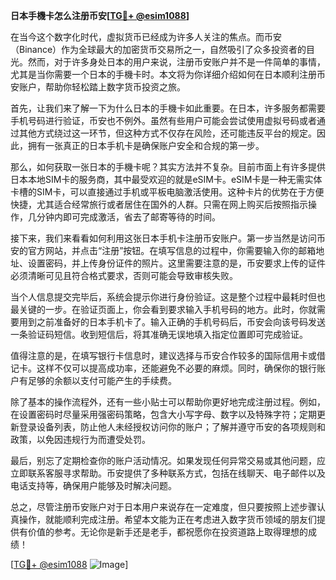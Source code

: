 **日本手機卡怎么注册币安[[TG💪+ @esim1088](https://t.me/s/esim1088)]**

在当今这个数字化时代，虚拟货币已经成为许多人关注的焦点。而币安（Binance）作为全球最大的加密货币交易所之一，自然吸引了众多投资者的目光。然而，对于许多身处日本的用户来说，注册币安账户并不是一件简单的事情，尤其是当你需要一个日本的手機卡时。本文将为你详细介绍如何在日本顺利注册币安账户，帮助你轻松踏上数字货币投资之旅。

首先，让我们来了解一下为什么日本的手機卡如此重要。在日本，许多服务都需要手机号码进行验证，币安也不例外。虽然有些用户可能会尝试使用虚拟号码或者通过其他方式绕过这一环节，但这种方式不仅存在风险，还可能违反平台的规定。因此，拥有一张真正的日本手机卡是确保账户安全和合规的第一步。

那么，如何获取一张日本的手機卡呢？其实方法并不复杂。目前市面上有许多提供日本本地SIM卡的服务商，其中最受欢迎的就是eSIM卡。eSIM卡是一种无需实体卡槽的SIM卡，可以直接通过手机或平板电脑激活使用。这种卡片的优势在于方便快捷，尤其适合经常旅行或者居住在国外的人群。只需在网上购买后按照指示操作，几分钟内即可完成激活，省去了邮寄等待的时间。

接下来，我们来看看如何利用这张日本手机卡注册币安账户。第一步当然是访问币安的官方网站，并点击“注册”按钮。在填写信息的过程中，你需要输入你的邮箱地址、设置密码，并上传身份证件的照片。这里需要注意的是，币安要求上传的证件必须清晰可见且符合格式要求，否则可能会导致审核失败。

当个人信息提交完毕后，系统会提示你进行身份验证。这是整个过程中最耗时但也最关键的一步。在验证页面上，你会看到要求输入手机号码的地方。此时，你就需要用到之前准备好的日本手机卡了。输入正确的手机号码后，币安会向该号码发送一条验证码短信。收到短信后，将其准确无误地填入指定位置即可完成验证。

值得注意的是，在填写银行卡信息时，建议选择与币安合作较多的国际信用卡或借记卡。这样不仅可以提高成功率，还能避免不必要的麻烦。同时，确保你的银行账户有足够的余额以支付可能产生的手续费。

除了基本的操作流程外，还有一些小贴士可以帮助你更好地完成注册过程。例如，在设置密码时尽量采用强密码策略，包含大小写字母、数字以及特殊字符；定期更新登录设备列表，防止他人未经授权访问你的账户；了解并遵守币安的各项规则和政策，以免因违规行为而遭受处罚。

最后，别忘了定期检查你的账户活动情况。如果发现任何异常交易或其他问题，应立即联系客服寻求帮助。币安提供了多种联系方式，包括在线聊天、电子邮件以及电话支持等，确保用户能够及时解决问题。

总之，尽管注册币安账户对于日本用户来说存在一定难度，但只要按照上述步骤认真操作，就能顺利完成注册。希望本文能为正在考虑进入数字货币领域的朋友们提供有价值的参考。无论你是新手还是老手，都祝愿你在投资道路上取得理想的成绩！

[[TG💪+ @esim1088](https://t.me/s/esim1088) ![Image](https://i.postimg.cc/4NQfJmqS/Snipaste-2025-05-13-00-14-12.png)]